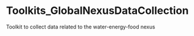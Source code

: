 # Toolkits_GlobalNexusDataCollection
Toolkit to collect data related to the water-energy-food nexus
